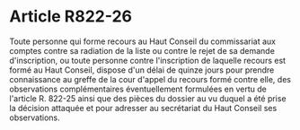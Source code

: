 # Article R822-26

Toute personne qui forme recours au Haut Conseil du commissariat aux comptes contre sa radiation de la liste ou contre le rejet de sa demande d'inscription, ou toute personne contre l'inscription de laquelle recours est formé au Haut Conseil, dispose d'un délai de quinze jours pour prendre connaissance au greffe de la cour d'appel du recours formé contre elle, des observations complémentaires éventuellement formulées en vertu de l'article R. 822-25 ainsi que des pièces du dossier au vu duquel a été prise la décision attaquée et pour adresser au secrétariat du Haut Conseil ses observations.